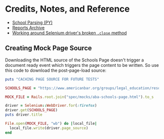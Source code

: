 # Credits, Notes, and Reference

  + [School Parsing (PY)](https://github.com/data-creative/law-schools-py/)
  + [Reports Archive](https://github.com/s2t2/aba-employment-summary-reports-archive/)
  + [Working around Selenium driver's broken `.close` method](https://github.com/teamcapybara/capybara/issues/1773)

## Creating Mock Page Source

Downloading the HTML source of the Schools Page doesn't trigger a document ready event which triggers the page content to be written. So use this code to download the post-page-load source:

```rb
puts "CACHING PAGE SOURCE FOR FUTURE TESTS"

SCHOOLS_PAGE = "https://www.americanbar.org/groups/legal_education/resources/aba_approved_law_schools/official-guide-to-aba-approved-law-schools.html"

MOCK_FILE = Rails.root.join("spec/mocks/aba-schools-page.html").to_s

driver = Selenium::WebDriver.for(:firefox)
driver.get(SCHOOLS_PAGE)
puts driver.title

File.open(MOCK_FILE, "wb") do |local_file|
  local_file.write(driver.page_source)
end
```

